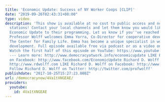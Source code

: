 ```yaml
---
title: 'Economic Update: Success of NY Worker Coops [CLIP]'
date: "2019-09-26T02:43:31+08:00"
type: video
description: 'This show is available at no cost to public access and non-profit community
  stations! Contact your local channels and let them know you would like them to add
  Economic Update to their programming. Let us know if you''ve reached out: info(a)democracyatwork.info
  Professor Wolff welcomes Emma Yorra, Co-Director for cooperative development at
  The Center for Family Life. Emma has become a unique specialist in worker co-op
  development. Full episode available free via podcast or as a video on Patreon: http://www.patreon.com/economicupdate
  Watch the first half of this episode on YouTube: https://www.youtube.com/watch?v=AjSHWnadMm8
  --- Learn more: http://www.democracyatwork.info/economicupdate LIKE Economic Update
  on Facebook: http://www.facebook.com/EconomicUpdate Richard D. Wolff''s website:
  http://www.rdwolff.com LIKE Richard D. Wolff on Facebook: http://www.facebook.com/RichardDWolff
  Follow Richard D. Wolff on Twitter: http://twitter.com/profwolff'
publishdate: "2017-10-25T15:27:23.000Z"
url: /democracynow/4Va1tXNGEAE/
providers:
  youtube:
    id: 4Va1tXNGEAE
---
```

